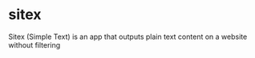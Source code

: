 sitex
=====

Sitex (Simple Text) is an app that outputs plain text content on a website without filtering
